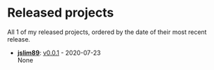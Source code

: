 # Released projects

All <!-- release_count starts -->1<!-- release_count ends --> of my released projects, ordered by the date of their most recent release.

<!-- recent_releases starts -->
* **[jslim89](https://github.com/jslim89/jslim89)**: [v0.0.1](https://github.com/jslim89/jslim89/releases/tag/v0.0.1) - 2020-07-23
<br>None
<!-- recent_releases ends -->
